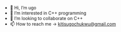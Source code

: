 - 👋 Hi, I’m ugo
- 👀 I’m interested in C++ programming
- 💞️ I’m looking to collaborate on C++
- 📫 How to reach me -> kitisugochukwu@gmail.com

<!---
skyrocketclub/skyrocketclub is a ✨ special ✨ repository because its `README.md` (this file) appears on your GitHub profile.
You can click the Preview link to take a look at your changes.
--->
